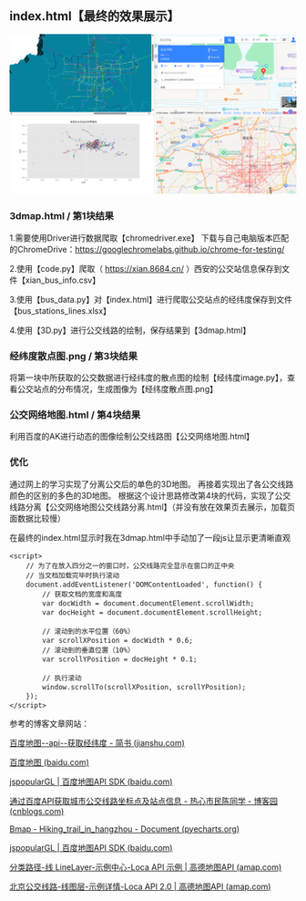 ## index.html【最终的效果展示】

![效果图](https://github.com/tadpole-2021/Xi-an-Bus-Route-Map-Drawing/blob/main/%E6%95%88%E6%9E%9C%E5%9B%BE.png)

### 3dmap.html / 第1块结果
	
 1.需要使用Driver进行数据爬取【chromedriver.exe】
下载与自己电脑版本匹配的ChromeDrive：https://googlechromelabs.github.io/chrome-for-testing/
	
2.使用【code.py】爬取（ https://xian.8684.cn/ ）西安的公交站信息保存到文件【xian_bus_info.csv】
	
3.使用【bus_data.py】对【index.html】进行爬取公交站点的经纬度保存到文件【bus_stations_lines.xlsx】
	
4.使用【3D.py】进行公交线路的绘制，保存结果到【3dmap.html】

### 经纬度散点图.png / 第3块结果

将第一块中所获取的公交数据进行经纬度的散点图的绘制【经纬度image.py】，查看公交站点的分布情况，生成图像为【经纬度散点图.png】

### 公交网络地图.html / 第4块结果

利用百度的AK进行动态的图像绘制公交线路图【公交网络地图.html】

### 优化

通过网上的学习实现了分离公交后的单色的3D地图。
再接着实现出了各公交线路颜色的区别的多色的3D地图。
根据这个设计思路修改第4块的代码，实现了公交线路分离【公交网络地图公交线路分离.html】（并没有放在效果页去展示，加载页面数据比较慢）

在最终的index.html显示时我在3dmap.html中手动加了一段js让显示更清晰直观

```
<script>
	// 为了在放入四分之一的窗口时，公交线路完全显示在窗口的正中央
	// 当文档加载完毕时执行滚动
	document.addEventListener('DOMContentLoaded', function() {
		// 获取文档的宽度和高度
		var docWidth = document.documentElement.scrollWidth;
		var docHeight = document.documentElement.scrollHeight;
		
		// 滚动到的水平位置（60%）
		var scrollXPosition = docWidth * 0.6;
		// 滚动到的垂直位置（10%）
		var scrollYPosition = docHeight * 0.1;
		
		// 执行滚动
		window.scrollTo(scrollXPosition, scrollYPosition);
	});
</script>
```



参考的博客文章网站：

[百度地图--api--获取经纬度 - 简书 (jianshu.com)](https://www.jianshu.com/p/bbc21257079a)

[百度地图 (baidu.com)](https://map.baidu.com)

[jspopularGL | 百度地图API SDK (baidu.com)](https://lbs.baidu.com/index.php?title=jspopularGL/guide/getkey)

[通过百度API获取城市公交线路坐标点及站点信息 - 热心市民陈同学 - 博客园 (cnblogs.com)](https://www.cnblogs.com/console-chan/p/12399020.html)

[Bmap - Hiking_trail_in_hangzhou - Document (pyecharts.org)](https://gallery.pyecharts.org/#/BMap/hiking_trail_in_hangzhou)

[jspopularGL | 百度地图API SDK (baidu.com)](https://lbs.baidu.com/index.php?title=jspopularGL/guide/getkey)

[分类路径-线 LineLayer-示例中心-Loca API 示例 | 高德地图API (amap.com)](https://lbs.amap.com/demo/loca-api/demos/line/bj_busline_colors)

[北京公交线路-线图层-示例详情-Loca API 2.0 | 高德地图API (amap.com)](https://lbs.amap.com/demo/loca-v2/demos/cat-line/bj-bus)
